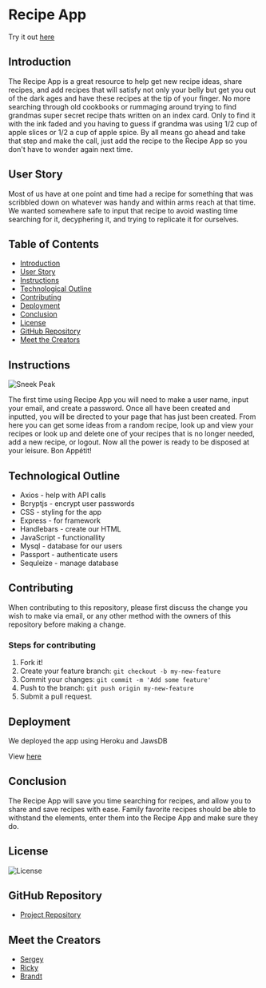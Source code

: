 # Recipe App
Try it out [here](https://zw16recipeapp.herokuapp.com/)

## Introduction
The Recipe App is a great resource to help get new recipe ideas, share recipes, and add recipes that will satisfy not only your belly but get you out of the dark ages and have these recipes at the tip of your finger. No more searching through old cookbooks or rummaging around trying to find grandmas super secret recipe thats written on an index card. Only to find it with the ink faded and you having to guess if grandma was using 1/2 cup of apple slices or 1/2 a cup of apple spice. By all means go ahead and take that step and make the call, just add the recipe to the Recipe App so you don't have to wonder again next time.

## User Story
Most of us have at one point and time had a recipe for something that was scribbled down on whatever was handy and within arms reach at that time. We wanted somewhere safe to input that recipe to avoid wasting time searching for it, decyphering it, and trying to replicate it for ourselves.

## Table of Contents
  - [Introduction](#introduction)
  - [User Story](#user-story)
  - [Instructions](#instructions)
  - [Technological Outline](#technological-outline)
  - [Contributing](#contributing)
  - [Deployment](#deployment)
  - [Conclusion](#conclusion)
  - [License](#license)
  - [GitHub Repository](#github-repository)
  - [Meet the Creators](#meet-the-creators)

## Instructions
![Sneek Peak](./public/images/appPreview.gif)

The first time using Recipe App you will need to make a user name, input your email, and create a password. Once all have been created and inputted, you will be directed to your page that has just been created. From here you can get some ideas from a random recipe, look up and view your recipes or look up and delete one of your recipes that is no longer needed, add a new recipe, or logout.  Now all the power is ready to be disposed at your leisure. Bon Appétit!

## Technological Outline
* Axios - help with API calls
* Bcryptjs - encrypt user passwords
* CSS - styling for the app
* Express - for framework
* Handlebars - create our HTML
* JavaScript - functionallity
* Mysql - database for our users
* Passport - authenticate users
* Sequleize - manage database
  
## Contributing
When contributing to this repository, please first discuss the change you wish to make via email, or any other method with the owners of this repository before making a change.
### Steps for contributing
1. Fork it!
2. Create your feature branch: `git checkout -b my-new-feature`
3. Commit your changes: `git commit -m 'Add some feature'`
4. Push to the branch: `git push origin my-new-feature`
5. Submit a pull request.  

## Deployment
We deployed the app using Heroku and JawsDB

View [here](https://zw16recipeapp.herokuapp.com/)

## Conclusion
The Recipe App will save you time searching for recipes, and allow you to share and save recipes with ease. Family favorite recipes should be able to withstand the elements, enter them into the Recipe App and make sure they do.

## License
![License](https://img.shields.io/badge/License-MIT-blue)

## GitHub Repository
- [Project Repository](https://github.com/rjustin16/recipeapps)

## Meet the Creators
- [Sergey](https://github.com/slugovoy)
- [Ricky](https://github.com/rjustin16)
- [Brandt](https://github.com/brandt-fricker)

